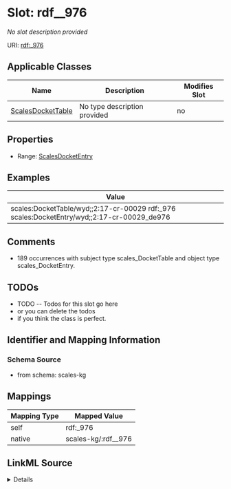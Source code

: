 

# Slot: rdf__976


_No slot description provided_





URI: [rdf:_976](http://www.w3.org/1999/02/22-rdf-syntax-ns#_976)



<!-- no inheritance hierarchy -->





## Applicable Classes

| Name | Description | Modifies Slot |
| --- | --- | --- |
| [ScalesDocketTable](../classes/ScalesDocketTable.md) | No type description provided |  no  |







## Properties

* Range: [ScalesDocketEntry](../classes/ScalesDocketEntry.md)






## Examples

| Value |
| --- |
| scales:DocketTable/wyd;;2:17-cr-00029 rdf:_976 scales:DocketEntry/wyd;;2:17-cr-00029_de976 |

## Comments

* 189 occurrences with subject type scales_DocketTable and object type scales_DocketEntry.

## TODOs

* TODO -- Todos for this slot go here
* or you can delete the todos
* if you think the class is perfect.

## Identifier and Mapping Information







### Schema Source


* from schema: scales-kg




## Mappings

| Mapping Type | Mapped Value |
| ---  | ---  |
| self | rdf:_976 |
| native | scales-kg/:rdf__976 |




## LinkML Source

<details>
```yaml
name: rdf__976
description: No slot description provided
todos:
- TODO -- Todos for this slot go here
- or you can delete the todos
- if you think the class is perfect.
comments:
- 189 occurrences with subject type scales_DocketTable and object type scales_DocketEntry.
examples:
- value: scales:DocketTable/wyd;;2:17-cr-00029 rdf:_976 scales:DocketEntry/wyd;;2:17-cr-00029_de976
from_schema: scales-kg
rank: 1000
slot_uri: rdf:_976
alias: rdf__976
domain_of:
- scales_DocketTable
range: scales_DocketEntry

```
</details>